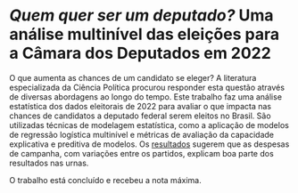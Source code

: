 # *Quem quer ser um deputado?* Uma análise multinível das eleições para a Câmara dos Deputados em 2022

O que aumenta as chances de um candidato se eleger? A literatura especializada da Ciência Política procurou responder esta questão através de diversas abordagens ao longo do tempo. Este trabalho faz uma análise estatística dos dados eleitorais de 2022 para avaliar o que impacta nas chances de candidatos a deputado federal serem eleitos no Brasil. São utilizadas técnicas de modelagem estatística, como a aplicação de modelos de regressão logística multinível e métricas de avaliação da capacidade explicativa e preditiva de modelos. Os [resultados](https://github.com/felipelmc/ElectoralDynamics/blob/main/report.pdf) sugerem que as despesas de campanha, com variações entre os partidos, explicam boa parte dos resultados nas urnas.

O trabalho está concluído e recebeu a nota máxima.
